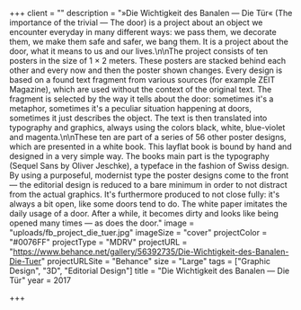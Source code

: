 +++
client = ""
description = "»Die Wichtigkeit des Banalen — Die Tür« (The importance of the trivial — The door) is a project about an object we encounter everyday in many different ways: we pass them, we decorate them, we make them safe and safer, we bang them. It is a project about the door, what it means to us and our lives.\n\nThe project consists of ten posters in the size of 1 × 2 meters. These posters are stacked behind each other and every now and then the poster shown changes. Every design is based on a found text fragment from various sources (for example ZEIT Magazine), which are used without the context of the original text. The fragment is selected by the way it tells about the door: sometimes it's a metaphor, sometimes it's a peculiar situation happening at doors, sometimes it just describes the object. The text is then translated into typography and graphics, always using the colors black, white, blue-violet and magenta.\n\nThese ten are part of a series of 56 other poster designs, which are presented in a white book. This layflat book is bound by hand and designed in a very simple way. The books main part is the typography (Sequel Sans by Oliver Jeschke), a typeface in the fashion of Swiss design. By using a purposeful, modernist type the poster designs come to the front — the editorial design is reduced to a bare minimum in order to not distract from the actual graphics. It's furthermore produced to not close fully: it's always a bit open, like some doors tend to do. The white paper imitates the daily usage of a door. After a while, it becomes dirty and looks like being opened many times — as does the door."
image = "uploads/fb_project_die_tuer.jpg"
imageSize = "cover"
projectColor = "#0076FF"
projectType = "MDRV"
projectURL = "https://www.behance.net/gallery/56392735/Die-Wichtigkeit-des-Banalen-Die-Tuer"
projectURLSite = "Behance"
size = "Large"
tags = ["Graphic Design", "3D", "Editorial Design"]
title = "Die Wichtigkeit des Banalen — Die Tür"
year = 2017

+++
